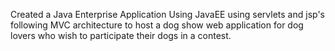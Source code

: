 Created a Java Enterprise Application Using JavaEE using servlets and jsp's following MVC architecture to host a dog show web application for 
dog lovers who wish to participate their dogs in a contest.
